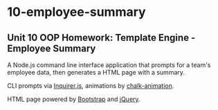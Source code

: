 # 10-employee-summary
## Unit 10 OOP Homework: Template Engine - Employee Summary

A Node.js command line interface application that prompts for a team's employee data, then generates a HTML page with a summary. 

CLI prompts via [Inquirer.js](https://github.com/SBoudrias/Inquirer.js/), animations by [chalk-animation](https://github.com/bokub/chalk-animation).

HTML page powered by [Bootstrap](https://getbootstrap.com/) and [jQuery](https://jquery.com/).
